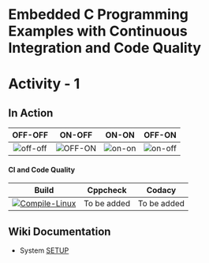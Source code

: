 # Embedded C Programming Examples with Continuous Integration and Code Quality

# Activity - 1 

## In Action

|OFF-OFF|ON-OFF|ON-ON|OFF-ON|
|:--:|:--:|:--:|:--:|
|![off-off](https://github.com/DhyeyaPatel/Embedded-C/blob/main/simulation/off-off.PNG)|![OFF-ON](https://github.com/DhyeyaPatel/Embedded-C/blob/main/simulation/off-on.PNG)|![on-on](https://github.com/DhyeyaPatel/Embedded-C/blob/main/simulation/on-on.PNG)|![on-off](https://github.com/DhyeyaPatel/Embedded-C/blob/main/simulation/on-off.PNG)|

#### CI and Code Quality

|Build|Cppcheck|Codacy|
|:--:|:--:|:--:|
|[![Compile-Linux](https://github.com/DhyeyaPatel/Embedded-C/actions/workflows/compile.yml/badge.svg)](https://github.com/DhyeyaPatel/Embedded-C/actions/workflows/compile.yml)|To be added|To be added|

## Wiki Documentation
* System [SETUP](https://github.com/DhyeyaPatel/Embedded-C.git)
